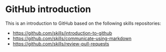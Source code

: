 # GitHub introduction

This is an introduction to GitHub based on the following skills repositories:
- https://github.com/skills/introduction-to-github
- https://github.com/skills/communicate-using-markdown
- https://github.com/skills/review-pull-requests